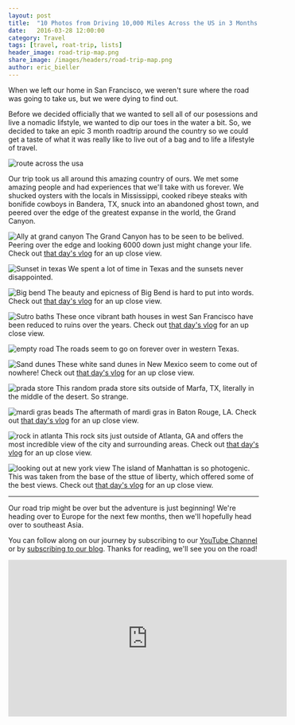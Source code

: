 ```yaml
---
layout: post
title:  "10 Photos from Driving 10,000 Miles Across the US in 3 Months."
date:   2016-03-28 12:00:00
category: Travel
tags: [travel, roat-trip, lists]
header_image: road-trip-map.png
share_image: /images/headers/road-trip-map.png
author: eric_bieller
---
```


When we left our home in San Francisco, we weren't sure where the road was going to take us, but we were dying to find out.

Before we decided officially that we wanted to sell all of our posessions and live a nomadic lifstyle, we wanted to dip our toes in the water a bit. So, we decided to take an epic 3 month roadtrip around the country so we could get a taste of what it was really like to live out of a bag and to life a lifestyle of travel.

![route across the usa](/images/uploads/road-trip-map.png)

Our trip took us all around this amazing country of ours. We met some amazing people and had experiences that we'll take with us forever. We shucked oysters with the locals in Mississippi, cooked ribeye steaks with bonifide cowboys in Bandera, TX, snuck into an abandoned ghost town, and peered over the edge of the greatest expanse in the world, the Grand Canyon.

![Ally at grand canyon](/images/uploads/ally-grand-canyon.jpg)
The Grand Canyon has to be seen to be belived. Peering over the edge and looking 6000 down just might change your life. Check out [that day's vlog](https://www.youtube.com/watch?v=QQTUyZF_1f0) for an up close view.

![Sunset in texas](/images/uploads/texas-sunset.jpg)
We spent a lot of time in Texas and the sunsets never disappointed.

![Big bend](/images/uploads/allison-eric-big-bend.png)
The beauty and epicness of Big Bend is hard to put into words. Check out [that day's vlog](https://www.youtube.com/watch?v=Fr3DnW5qyXE) for an up close view.

![Sutro baths](/images/uploads/allison-sutro-baths-san-francisco.jpg)
These once vibrant bath houses in west San Francisco have been reduced to ruins over the years. Check out [that day's vlog](https://www.youtube.com/watch?v=omOho20_RtQ) for an up close view.

![empty road](/images/uploads/on-the-road.jpg)
The roads seem to go on forever over in western Texas.

![Sand dunes](/images/uploads/dunes.jpg)
These white sand dunes in New Mexico seem to come out of nowhere! Check out [that day's vlog](https://www.youtube.com/watch?v=PCoXUeY9aKw) for an up close view.

![prada store](/images/uploads/prada-marfa.jpg)
This random prada store sits outside of Marfa, TX, literally in the middle of the desert. So strange.

![mardi gras beads](/images/uploads/beads.jpg)
The aftermath of mardi gras in Baton Rouge, LA. Check out [that day's vlog](https://www.youtube.com/watch?v=iM4zqlxLzEw) for an up close view.

![rock in atlanta](/images/uploads/stone-mountain.jpg)
This rock sits just outside of Atlanta, GA and offers the most incredible view of the city and surrounding areas. Check out [that day's vlog](https://www.youtube.com/watch?v=k7ajq61CuRE) for an up close view.

![looking out at new york view](/images/uploads/nyc-view.jpg)
The island of Manhattan is so photogenic. This was taken from the base of the sttue of liberty, which offered some of the best views. Check out [that day's vlog](https://www.youtube.com/watch?v=UMWr6azqyOw) for an up close view. 

----

Our road trip might be over but the adventure is just beginning! We're heading over to Europe for the next few months, then we'll hopefully head over to southeast Asia.

You can follow along on our journey by subscribing to our [YouTube Channel](https://www.youtube.com/c/TheEndlessAdventure?sub_confirmation=1) or by [subscribing to our blog](http://conversational.us6.list-manage.com/subscribe?u=f210e827b5997f97a4c359077&id=cbb27cac9e). Thanks for reading, we'll see you on the road!

<iframe width="560" height="315" src="https://www.youtube.com/embed/Qm7a1IA7oQ8" frameborder="0" allowfullscreen></iframe>